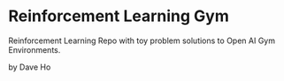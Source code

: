 # Reinforcement Learning Gym
Reinforcement Learning Repo with toy problem solutions to Open AI Gym Environments.

by Dave Ho
